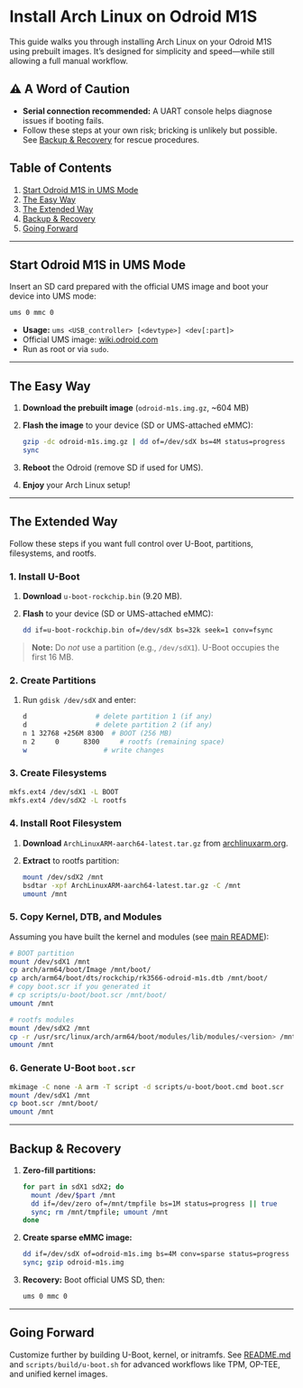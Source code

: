 # Install Arch Linux on Odroid M1S

This guide walks you through installing Arch Linux on your Odroid M1S using prebuilt images. It’s designed for simplicity and speed—while still allowing a full manual workflow.

## ⚠️ A Word of Caution

* **Serial connection recommended:** A UART console helps diagnose issues if booting fails.
* Follow these steps at your own risk; bricking is unlikely but possible. See [Backup & Recovery](#backup--recovery) for rescue procedures.

## Table of Contents

1. [Start Odroid M1S in UMS Mode](#start-odroid-m1s-in-ums-mode)
2. [The Easy Way](#the-easy-way)
3. [The Extended Way](#the-extended-way)
4. [Backup & Recovery](#backup--recovery)
5. [Going Forward](#going-forward)

---

## Start Odroid M1S in UMS Mode

Insert an SD card prepared with the official UMS image and boot your device into UMS mode:

```bash
ums 0 mmc 0
```

* **Usage:** `ums <USB_controller> [<devtype>] <dev[:part]>`
* Official UMS image: [wiki.odroid.com](https://wiki.odroid.com/odroid-m1s/getting_started/os_installation_guide?redirect=1#install_over_usb_from_pc)
* Run as root or via `sudo`.

---

## The Easy Way

1. **Download the prebuilt image** (`odroid-m1s.img.gz`, ~604 MB)
2. **Flash the image** to your device (SD or UMS-attached eMMC):

   ```bash
   gzip -dc odroid-m1s.img.gz | dd of=/dev/sdX bs=4M status=progress
   sync
   ```
3. **Reboot** the Odroid (remove SD if used for UMS).
4. **Enjoy** your Arch Linux setup!

---

## The Extended Way

Follow these steps if you want full control over U-Boot, partitions, filesystems, and rootfs.

### 1. Install U-Boot

1. **Download** `u-boot-rockchip.bin` (9.20 MB).
2. **Flash** to your device (SD or UMS-attached eMMC):

   ```bash
   dd if=u-boot-rockchip.bin of=/dev/sdX bs=32k seek=1 conv=fsync
   ```

> **Note:** Do *not* use a partition (e.g., `/dev/sdX1`). U-Boot occupies the first 16 MB.

### 2. Create Partitions

1. Run `gdisk /dev/sdX` and enter:

   ```bash
   d                 # delete partition 1 (if any)
   d                 # delete partition 2 (if any)
   n 1 32768 +256M 8300  # BOOT (256 MB)
   n 2     0      8300     # rootfs (remaining space)
   w                   # write changes
   ```

### 3. Create Filesystems

```bash
mkfs.ext4 /dev/sdX1 -L BOOT
mkfs.ext4 /dev/sdX2 -L rootfs
```

### 4. Install Root Filesystem

1. **Download** `ArchLinuxARM-aarch64-latest.tar.gz` from [archlinuxarm.org](https://archlinuxarm.org/platforms/armv8/generic).
2. **Extract** to rootfs partition:

   ```bash
   mount /dev/sdX2 /mnt
   bsdtar -xpf ArchLinuxARM-aarch64-latest.tar.gz -C /mnt
   umount /mnt
   ```

### 5. Copy Kernel, DTB, and Modules

Assuming you have built the kernel and modules (see [main README](README.md)):

```bash
# BOOT partition
mount /dev/sdX1 /mnt
cp arch/arm64/boot/Image /mnt/boot/
cp arch/arm64/boot/dts/rockchip/rk3566-odroid-m1s.dtb /mnt/boot/
# copy boot.scr if you generated it
# cp scripts/u-boot/boot.scr /mnt/boot/
umount /mnt

# rootfs modules
mount /dev/sdX2 /mnt
cp -r /usr/src/linux/arch/arm64/boot/modules/lib/modules/<version> /mnt/lib/modules/
umount /mnt
```

### 6. Generate U-Boot `boot.scr`

```bash
mkimage -C none -A arm -T script -d scripts/u-boot/boot.cmd boot.scr
mount /dev/sdX1 /mnt
cp boot.scr /mnt/boot/
umount /mnt
```

---

## Backup & Recovery

1. **Zero-fill partitions:**

   ```bash
   for part in sdX1 sdX2; do
     mount /dev/$part /mnt
     dd if=/dev/zero of=/mnt/tmpfile bs=1M status=progress || true
     sync; rm /mnt/tmpfile; umount /mnt
   done
   ```
2. **Create sparse eMMC image:**

   ```bash
   dd if=/dev/sdX of=odroid-m1s.img bs=4M conv=sparse status=progress
   sync; gzip odroid-m1s.img
   ```
3. **Recovery:** Boot official UMS SD, then:

   ```bash
   ums 0 mmc 0
   ```

---

## Going Forward

Customize further by building U-Boot, kernel, or initramfs. See [README.md](README.md) and `scripts/build/u-boot.sh` for advanced workflows like TPM, OP-TEE, and unified kernel images.
